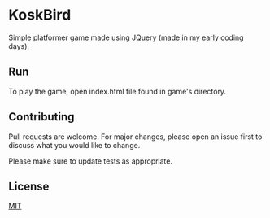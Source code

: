 # KoskBird

Simple platformer game made using JQuery (made in my early coding days).

## Run

To play the game, open index.html file found in game's directory.

## Contributing
Pull requests are welcome. For major changes, please open an issue first to discuss what you would like to change.

Please make sure to update tests as appropriate.

## License
[MIT](https://choosealicense.com/licenses/mit/)
